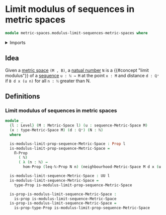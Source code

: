 # Limit modulus of sequences in metric spaces

```agda
module metric-spaces.modulus-limit-sequences-metric-spaces where
```

<details><summary>Imports</summary>

```agda
open import elementary-number-theory.inequality-natural-numbers
open import elementary-number-theory.maximum-natural-numbers
open import elementary-number-theory.natural-numbers
open import elementary-number-theory.positive-rational-numbers

open import foundation.dependent-pair-types
open import foundation.identity-types
open import foundation.propositions
open import foundation.sequences
open import foundation.transport-along-identifications
open import foundation.universe-levels

open import metric-spaces.metric-spaces
open import metric-spaces.neighbourhood-relations
open import metric-spaces.sequences-metric-spaces
```

</details>

## Idea

Given a [metric space](metric-spaces.metric-spaces.md) `(M , B)`, a
[natual number](elementary-number-theory.natural-numbers.md) `N` is a
{{#concept "limit modulus"}} of a
[sequence](metric-spaces.sequences-metric-spaces.md) `u : ℕ → M` at the point
`x : M` and distance `d : ℚ⁺` if `B d x (u n)` for all `n : ℕ` greater than N.

## Definitions

### Limit modulus of sequences in metric spaces

```agda
module _
  {l : Level} (M : Metric-Space l) (u : sequence-Metric-Space M)
  (x : type-Metric-Space M) (d : ℚ⁺) (N : ℕ)
  where

  is-modulus-limit-prop-sequence-Metric-Space : Prop l
  is-modulus-limit-prop-sequence-Metric-Space =
    Π-Prop
      ( ℕ)
      ( λ (n : ℕ) →
        hom-Prop (leq-ℕ-Prop N n) (neighbourhood-Metric-Space M d x (u n)))

  is-modulus-limit-sequence-Metric-Space : UU l
  is-modulus-limit-sequence-Metric-Space =
    type-Prop is-modulus-limit-prop-sequence-Metric-Space

  is-prop-is-modulus-limit-sequence-Metric-Space :
    is-prop is-modulus-limit-sequence-Metric-Space
  is-prop-is-modulus-limit-sequence-Metric-Space =
    is-prop-type-Prop is-modulus-limit-prop-sequence-Metric-Space
```
